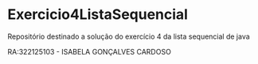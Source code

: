 # Exercicio4ListaSequencial
Repositório destinado a solução do exercício 4 da lista sequencial de java

RA:322125103 - ISABELA GONÇALVES CARDOSO
